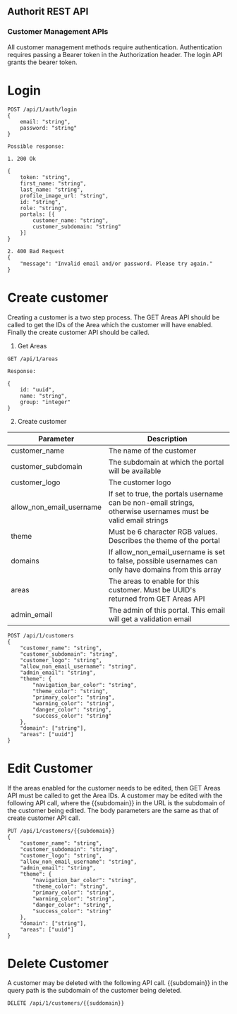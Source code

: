 ## Authorit REST API

### Customer Management APIs ###

All customer management methods require authentication. Authentication requires passing a Bearer token in the Authorization header. The login API grants the bearer token.

# Login

```curl
POST /api/1/auth/login
{
    email: "string",
    password: "string"
}

Possible response:

1. 200 Ok

{
    token: "string",
    first_name: "string",
    last_name: "string",
    profile_image_url: "string",
    id: "string",
    role: "string",
    portals: [{
        customer_name: "string",
        customer_subdomain: "string"
    }]
}

2. 400 Bad Request
{
    "message": "Invalid email and/or password. Please try again."
}
```

# Create customer

Creating a customer is a two step process. The GET Areas API should be called to get the IDs of the Area which the customer will have enabled. Finally the create customer API should be called.

1. Get Areas

```curl
GET /api/1/areas

Response:

{
    id: "uuid",
    name: "string",
    group: "integer"
}
```

2. Create customer

| Parameter                | Description                                                                                                    |
|--------------------------|----------------------------------------------------------------------------------------------------------------|
| customer_name            | The name of the customer                                                                                       |
| customer_subdomain       | The subdomain at which the portal will be available                                                            |
| customer_logo            | The customer logo                                                                                              |
| allow_non_email_username | If set to true, the portals username can be non-email strings, otherwise usernames must be valid email strings |
| theme                    | Must be 6 character RGB values. Describes the theme of the portal                                              |
| domains                  | If allow_non_email_username is set to false, possible usernames can only have domains from this array          |
| areas                    | The areas to enable for this customer. Must be UUID's returned from GET Areas API                              |
| admin_email              | The admin of this portal. This email will get a validation email                                               |


```curl
POST /api/1/customers
{
    "customer_name": "string",
    "customer_subdomain": "string",
    "customer_logo": "string",
    "allow_non_email_username": "string",
    "admin_email": "string",
    "theme": {
        "navigation_bar_color": "string",
        "theme_color": "string",
        "primary_color": "string",
        "warning_color": "string",
        "danger_color": "string",
        "success_color": "string"
    },
    "domain": ["string"],
    "areas": ["uuid"]
}

```

# Edit Customer

If the areas enabled for the customer needs to be edited, then GET Areas API must be called to get the Area IDs. A customer may be edited with the following API call, where the {{subdomain}} in the URL is the subdomain of the customer being edited. The body parameters are the same as that of create customer API call.

```curl
PUT /api/1/customers/{{subdomain}}
{
    "customer_name": "string",
    "customer_subdomain": "string",
    "customer_logo": "string",
    "allow_non_email_username": "string",
    "admin_email": "string",
    "theme": {
        "navigation_bar_color": "string",
        "theme_color": "string",
        "primary_color": "string",
        "warning_color": "string",
        "danger_color": "string",
        "success_color": "string"
    },
    "domain": ["string"],
    "areas": ["uuid"]
}
```

# Delete Customer

A customer may be deleted with the following API call. {{subdomain}} in the query path is the subdomain of the customer being deleted.

```curl
DELETE /api/1/customers/{{suddomain}}
```
